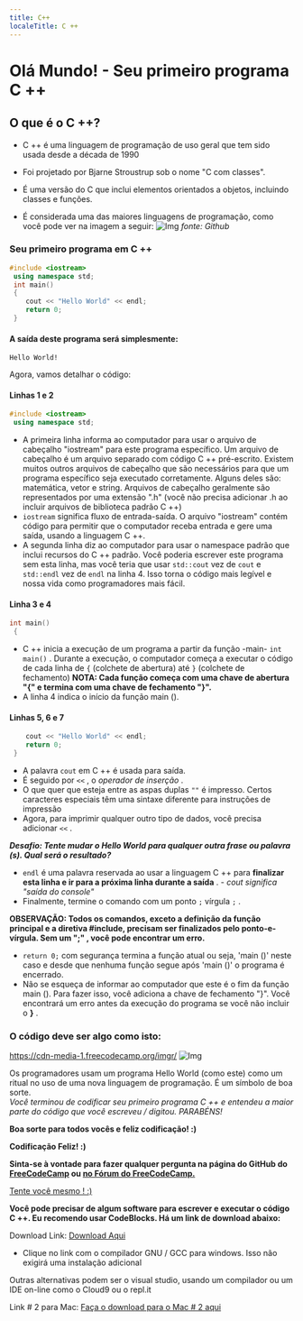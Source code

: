 ```yaml
---
title: C++
localeTitle: C ++
---
```

# Olá Mundo! - Seu primeiro programa C ++

## O que é o C ++?

*   C ++ é uma linguagem de programação de uso geral que tem sido usada desde a década de 1990
    
*   Foi projetado por Bjarne Stroustrup sob o nome "C com classes".
    
*   É uma versão do C que inclui elementos orientados a objetos, incluindo classes e funções.
    
*   É considerada uma das maiores linguagens de programação, como você pode ver na imagem a seguir: ![Img](http://static1.businessinsider.com/image/59deb30392406c21008b6148-1200/for-bonus-points-heres-the-chart-showing-these-languages-relative-popularity.jpg) _fonte: Github_
    

### Seu primeiro programa em C ++

```cpp
#include <iostream> 
 using namespace std; 
 int main() 
 { 
    cout << "Hello World" << endl; 
    return 0; 
 } 
```

#### A saída deste programa será simplesmente:
```
Hello World! 
```

Agora, vamos detalhar o código:

#### Linhas 1 e 2

```cpp
#include <iostream> 
 using namespace std; 
```

*   A primeira linha informa ao computador para usar o arquivo de cabeçalho "iostream" para este programa específico. Um arquivo de cabeçalho é um arquivo separado com código C ++ pré-escrito. Existem muitos outros arquivos de cabeçalho que são necessários para que um programa específico seja executado corretamente. Alguns deles são: matemática, vetor e string. Arquivos de cabeçalho geralmente são representados por uma extensão ".h" (você não precisa adicionar .h ao incluir arquivos de biblioteca padrão C ++)
*   `iostream` significa fluxo de entrada-saída. O arquivo "iostream" contém código para permitir que o computador receba entrada e gere uma saída, usando a linguagem C ++.
*   A segunda linha diz ao computador para usar o namespace padrão que inclui recursos do C ++ padrão. Você poderia escrever este programa sem esta linha, mas você teria que usar `std::cout` vez de `cout` e `std::endl` vez de `endl` na linha 4. Isso torna o código mais legível e nossa vida como programadores mais fácil.

#### Linha 3 e 4

```cpp
int main() 
 { 
```

*   C ++ inicia a execução de um programa a partir da função -main- `int main()` . Durante a execução, o computador começa a executar o código de cada linha de `{` (colchete de abertura) até `}` (colchete de fechamento) **NOTA: Cada função começa com uma chave de abertura "{" e termina com uma chave de fechamento "}".**
*   A linha 4 indica o início da função main ().

#### Linhas 5, 6 e 7

```cpp
    cout << "Hello World" << endl; 
    return 0; 
 } 
```

*   A palavra `cout` em C ++ é usada para saída.
*   É seguido por `<<` , o _operador de inserção_ .
*   O que quer que esteja entre as aspas duplas `""` é impresso. Certos caracteres especiais têm uma sintaxe diferente para instruções de impressão
*   Agora, para imprimir qualquer outro tipo de dados, você precisa adicionar `<<` .

**_Desafio: Tente mudar o Hello World para qualquer outra frase ou palavra (s). Qual será o resultado?_**

*   `endl` é uma palavra reservada ao usar a linguagem C ++ para **finalizar esta linha e ir para a próxima linha durante a saída** . - _cout significa "saída do console"_
*   Finalmente, termine o comando com um ponto `;` vírgula `;` .

**OBSERVAÇÃO: Todos os comandos, exceto a definição da função principal e a diretiva #include, precisam ser finalizados pelo ponto-e-vírgula. Sem um ";" , você pode encontrar um erro.**

*   `return 0;` com segurança termina a função atual ou seja, 'main ()' neste caso e desde que nenhuma função segue após 'main ()' o programa é encerrado.
*   Não se esqueça de informar ao computador que este é o fim da função main (). Para fazer isso, você adiciona a chave de fechamento "}". Você encontrará um erro antes da execução do programa se você não incluir o **}** .

### O código deve ser algo como isto:
https://cdn-media-1.freecodecamp.org/imgr/
![Img](https://cdn-media-1.freecodecamp.org/imgr/d1liGwI.png)

Os programadores usam um programa Hello World (como este) como um ritual no uso de uma nova linguagem de programação. É um símbolo de boa sorte.  
_Você terminou de codificar seu primeiro programa C ++ e entendeu a maior parte do código que você escreveu / digitou. PARABÉNS!_

**Boa sorte para todos vocês e feliz codificação! :)**

**Codificação Feliz! :)**

**Sinta-se à vontade para fazer qualquer pergunta na página do GitHub do [FreeCodeCamp](https://forum.freecodecamp.org/) ou [no Fórum do FreeCodeCamp.](https://forum.freecodecamp.org/)**

[Tente você mesmo ! :)](https://repl.it/L4k3)

**Você pode precisar de algum software para escrever e executar o código C ++. Eu recomendo usar CodeBlocks. Há um link de download abaixo:**

Download Link: [Download Aqui](http://www.codeblocks.org/downloads/26)

*   Clique no link com o compilador GNU / GCC para windows. Isso não exigirá uma instalação adicional

Outras alternativas podem ser o visual studio, usando um compilador ou um IDE on-line como o Cloud9 ou o repl.it

Link # 2 para Mac: [Faça o download para o Mac # 2 aqui](https://developer.apple.com/xcode/)